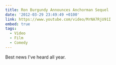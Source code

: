 ```yaml
---
title: Ron Burgundy Announces Anchorman Sequel
date: '2012-03-29 23:49:49 +0100'
link: https://www.youtube.com/video/MrNA7RjU91I
embed: true
tags:
  - Video
  - Film
  - Comedy
---
```

Best news I've heard all year.
